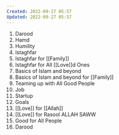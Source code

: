 ```yaml
---
Created: 2022-09-27 05:57
Updated: 2022-09-27 05:57
---
```

1. Darood
2. Hamd
3. Humility
4. Istaghfar
5. Istaghfar for [[Family]]
6. Istaghfar for All [[Love]]d Ones
7. Basics of Islam and beyond 
8. Basics of Islam and beyond for [[Family]]
9. Teaming up with All Good People
10. Job
11. Startup
12. Goals
13. [[Love]] for [[Allah]]
14. [[Love]] for Rasool ALLAH SAWW
15. Good for All People 
16. Darood
